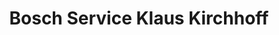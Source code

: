 ---
title: "Bosch Service Klaus Kirchhoff"
url: /burg/bosch-service-klaus-kirchhoff/
shop: Autowerkstatt
---